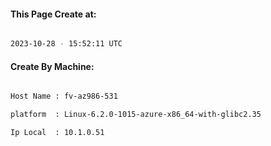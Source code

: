 
   
#### This Page Create at:

```bash

2023-10-28 - 15:52:11 UTC

```

#### Create By Machine:

```bash

Host Name : fv-az986-531

platform  : Linux-6.2.0-1015-azure-x86_64-with-glibc2.35

Ip Local  : 10.1.0.51

```

